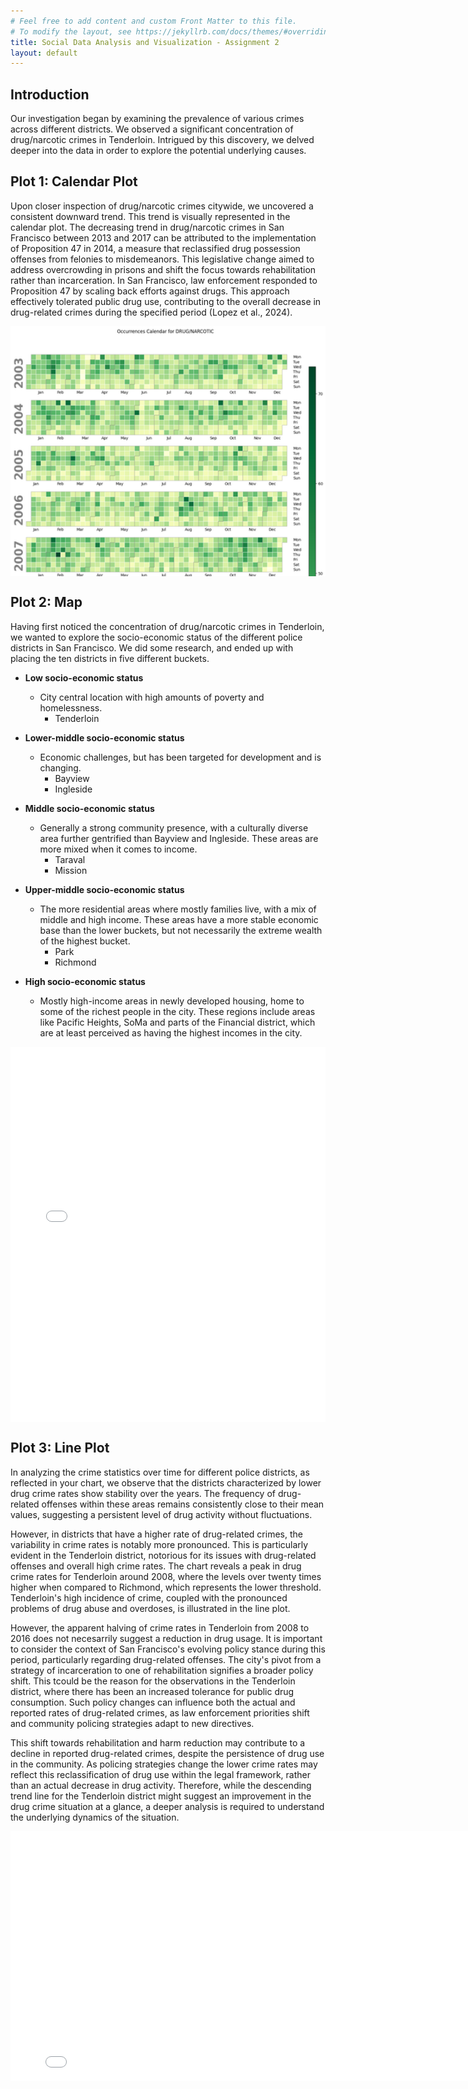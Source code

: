 ```yaml
---
# Feel free to add content and custom Front Matter to this file.
# To modify the layout, see https://jekyllrb.com/docs/themes/#overriding-theme-defaults
title: Social Data Analysis and Visualization - Assignment 2
layout: default
---
```




## Introduction

Our investigation began by examining the prevalence of various crimes across different districts. We observed a significant concentration of drug/narcotic crimes in Tenderloin. Intrigued by this discovery, we delved deeper into the data in order to explore the potential underlying causes.

## Plot 1: Calendar Plot
Upon closer inspection of drug/narcotic crimes citywide, we uncovered a consistent downward trend. This trend is visually represented in the calendar plot.
The decreasing trend in drug/narcotic crimes in San Francisco between 2013 and 2017 can be attributed to the implementation of Proposition 47 in 2014, a measure that reclassified drug possession offenses from felonies to misdemeanors. This legislative change aimed to address overcrowding in prisons and shift the focus towards rehabilitation rather than incarceration. In San Francisco, law enforcement responded to Proposition 47 by scaling back efforts against drugs. This approach effectively tolerated public drug use, contributing to the overall decrease in drug-related crimes during the specified period (Lopez et al., 2024).

<div style="width: 100%; height: 400px; overflow-y: auto;">
  <img src="/assets/calendar_plot.png" alt="Large Image" style="width: 100%;">
</div>

## Plot 2: Map
Having first noticed the concentration of drug/narcotic crimes in Tenderloin, we wanted to explore the socio-economic status of the different police districts in San Francisco. We did some research, and ended up with placing the ten districts in five different buckets.

- **Low socio-economic status**
  - City central location with high amounts of poverty and homelessness.
    - Tenderloin

- **Lower-middle socio-economic status**
  - Economic challenges, but has been targeted for development and is changing.
    - Bayview
    - Ingleside

- **Middle socio-economic status**
  - Generally a strong community presence, with a culturally diverse area further gentrified than Bayview and Ingleside. These areas are more mixed when it comes to income.
    - Taraval
    - Mission

- **Upper-middle socio-economic status**
  - The more residential areas where mostly families live, with a mix of middle and high income. These areas have a more stable economic base than the lower buckets, but not necessarily the extreme wealth of the highest bucket.
    - Park
    - Richmond

- **High socio-economic status**
  - Mostly high-income areas in newly developed housing, home to some of the richest people in the city. These regions include areas like Pacific Heights, SoMa and parts of the Financial district, which are at least perceived as having the highest incomes in the city.



<div style="display: flex; justify-content: center;">
  <iframe src="/assets/Map_Bokeh.html" frameborder="0" width="600" height="600"></iframe>
</div>

## Plot 3: Line Plot

In analyzing the crime statistics over time for different police districts, as reflected in your chart, we observe that the districts characterized by lower drug crime rates show stability over the years. The frequency of drug-related offenses within these areas remains consistently close to their mean values, suggesting a persistent level of drug activity without fluctuations.

However, in districts that have a higher rate of drug-related crimes, the variability in crime rates is notably more pronounced. This is particularly evident in the Tenderloin district, notorious for its issues with drug-related offenses and overall high crime rates. The chart reveals a peak in drug crime rates for Tenderloin around 2008, where the levels over twenty times higher when compared to Richmond, which represents the lower threshold. Tenderloin's high incidence of crime, coupled with the pronounced problems of drug abuse and overdoses, is illustrated in the line plot.

However, the apparent halving of crime rates in Tenderloin from 2008 to 2016 does not necesarrily suggest a reduction in drug usage. It is important to consider the context of San Francisco's evolving policy stance during this period, particularly regarding drug-related offenses. The city's pivot from a strategy of incarceration to one of rehabilitation signifies a broader policy shift. This tcould be the reason for the observations in the Tenderloin district, where there has been an increased tolerance for public drug consumption. Such policy changes can influence both the actual and reported rates of drug-related crimes, as law enforcement priorities shift and community policing strategies adapt to new directives.

This shift towards rehabilitation and harm reduction may contribute to a decline in reported drug-related crimes, despite the persistence of drug use in the community. As policing strategies change  the lower crime rates may reflect this reclassification of drug use within the legal framework, rather than an actual decrease in drug activity. Therefore, while the descending trend line for the Tenderloin district might suggest an improvement in the drug crime situation at a glance, a deeper analysis is required to understand the underlying dynamics of the situation.


<iframe src="/assets/Line_Bokeh.html" frameborder="0" width="800" height="400"></iframe>



